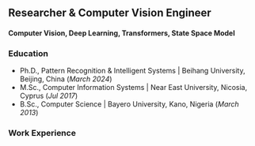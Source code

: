 ## Researcher & Computer Vision Engineer
#### Computer Vision, Deep Learning, Transformers, State Space Model

### Education
- Ph.D., Pattern Recognition & Intelligent Systems | Beihang University, Beijing, China (_March 2024_)
- M.Sc., Computer Information Systems | Near East University, Nicosia, Cyprus (_Jul 2017_)
- B.Sc., Computer Science | Bayero University, Kano, Nigeria (_March 2013_)

### Work Experience
 

